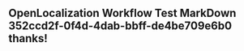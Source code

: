 <properties
ms.topic="hero-topic"
ms.test1="hero-topic"
ms.test2="test"/>

## OpenLocalization Workflow Test MarkDown 352ccd2f-0f4d-4dab-bbff-de4be709e6b0 thanks!
<!--HONumber=Mar16_HO4-->
